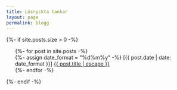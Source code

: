 ```yaml
---
title: Lösryckta tankar
layout: page
permalink: blogg
---
```

{%- if site.posts.size > 0 -%}
  <ul id="different" style="list-style-type: none">
    {%- for post in site.posts -%}
    <li>
      {%- assign date_format = "%d%m%y" -%}
      [{{ post.date | date: date_format }}] <a href="{{ post.url | relative_url }}">{{ post.title | escape }}</a>
    </li>
    {%- endfor -%}
  </ul>
{%- endif -%}
